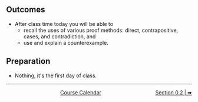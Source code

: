 ## Outcomes

* After class time today you will be able to
    * recall the uses of various proof methods: direct, contrapositive, cases, and contradiction, and
    * use and explain a counterexample.

## Preparation
* Nothing, it's the first day of class.


<hr class="dashed double-spacing">

<div class = "justify" style="display:flex;justify-content:space-between;">
    <div sytle="align:left">
    </div>
    <div style="align:center">
        <a class="btn warning" href="page:📅 Full Course Schedule - Subject to Change">Course Calendar</a>
    </div>
    <div style="align:right">
        <a class="btn info" href="page:📓 Section 0.2">Section 0.2 | ➡</a>
    </div>
</div>